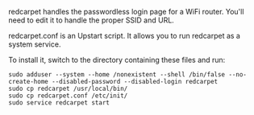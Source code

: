 redcarpet handles the passwordless login page for a WiFi router. You'll need to edit it to handle the proper SSID and URL.

redcarpet.conf is an Upstart script. It allows you to run redcarpet as a system service.

To install it, switch to the directory containing these files and run:

    sudo adduser --system --home /nonexistent --shell /bin/false --no-create-home --disabled-password --disabled-login redcarpet
    sudo cp redcarpet /usr/local/bin/
    sudo cp redcarpet.conf /etc/init/
    sudo service redcarpet start
